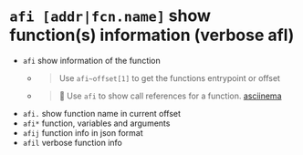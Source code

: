 <!-- TITLE: afi -->
#  `afi [addr|fcn.name]`   show function(s) information (verbose afl)

- `afi`   show information of the function
	- > Use `afi~offset[1]` to get the functions entrypoint or offset

  - > 🚀 Use `afi` to show call references for a function. [asciinema](https://asciinema.org/a/1aLHLqw0dmR6ZH78fWvDlpYFG)
- `afi.`   show function name in current offset
- `afi*`   function, variables and arguments
- `afij`   function info in json format
- `afil`   verbose function info

<p hidden>afi afi. afi* afij afil</p>